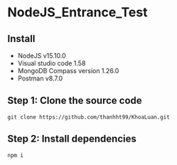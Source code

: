 # NodeJS_Entrance_Test
## Install
* NodeJS v15.10.0
* Visual studio code 1.58
* MongoDB Compass version 1.26.0
* Postman v8.7.0

## Step 1: Clone the source code
```
git clone https://github.com/thanhht99/KhoaLuan.git
```

## Step 2: Install dependencies
```
npm i
```